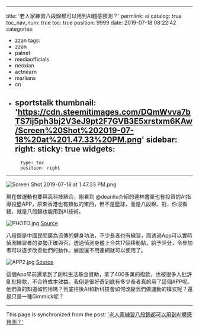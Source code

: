 
---
title: '老人家練習八段錦都可以用到AI體感預測？'
permlink: ai
catalog: true
toc_nav_num: true
toc: true
position: 9999
date: 2019-07-18 08:22:42
categories:
- zzan
tags:
- zzan
- palnet
- mediaofficials
- neoxian
- actnearn
- marlians
- cn
- sportstalk
thumbnail: 'https://cdn.steemitimages.com/DQmWvva7bTS7ij5ph3bj2V3eJ9pt2F7GVB3E5xrstxm6KAw/Screen%20Shot%202019-07-18%20at%201.47.33%20PM.png'
sidebar:
    right:
        sticky: true
widgets:
    -
        type: toc
        position: right
---


![Screen Shot 2019-07-18 at 1.47.33 PM.png](https://cdn.steemitimages.com/DQmWvva7bTS7ij5ph3bj2V3eJ9pt2F7GVB3E5xrstxm6KAw/Screen%20Shot%202019-07-18%20at%201.47.33%20PM.png)


現在做運動也要與高科技結合，剛看到 @deanliu介紹的連林書豪也有投資的AI指導投籃APP，原來香港也有類似的東西，但不是籃球，而是八段錦。對，你沒看錯，就是八段錦也能用到AI技術。


![PHOTO.jpg](https://cdn.steemitimages.com/DQmTBYgeEWntbRW2nshN9TZsUrD68UarxSENbs5BehPERYt/PHOTO.jpg)
[Source](http://std.stheadline.com/daily/article/detail/2027774-%E9%9B%BB%E6%B0%A3%E5%BB%8A-AI%E9%AB%94%E6%84%9F%E5%81%B5%E5%81%B4+%E5%85%AB%E6%AE%B5%E9%8C%A6App%E5%A4%A7%E5%B8%AB%E6%95%99%E8%B7%AF)

八段錦是中國民間廣為流傳的健身功法，不少長者也有練習，而透過App可以實時偵測練習者的姿勢正確與否，透過偵測身體上合共17個移動點，給予評分，令參加者可以逐步改善他們的動作。據說還不用連網就可以使用了。

![APP2.jpg](https://cdn.steemitimages.com/DQmZmJ93xHvZjYf6ouCBi4LF3jtHFtctLFtsPB2f2sVu6JF/APP2.jpg)
[Source](https://www.am730.com.hk/news/%E6%96%B0%E8%81%9E/%E7%A7%91%E6%8A%80%E7%95%8C%E8%B3%AA%E7%96%91%E6%AC%A0%E6%88%90%E6%9C%AC%E6%95%88%E7%9B%8A-%E5%85%AB%E6%AE%B5%E9%8C%A6app%E7%8D%B2%E6%89%B9%E5%85%AC%E5%B8%91452%E8%90%AC-125738)

這個App早前還拿到了創科生活基金資助，拿了400多萬的撥款，也被很多人批評亂批撥款，不合符成本效益。我倒是很好奇到底有多少長者真的用了這個APP呢。他們真的知道如何用嗎？到底往後AI和新科技會如何改變我們做運動的模式呢？還是只是一種Gimmick呢？

- - -

This page is synchronized from the post: ['老人家練習八段錦都可以用到AI體感預測？'](https://steemit.com/@htliao/ai)
